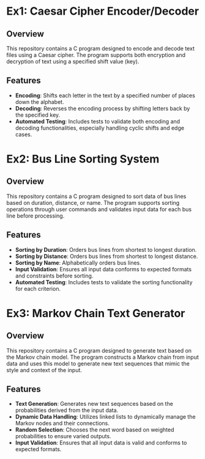 # Ex1: Caesar Cipher Encoder/Decoder

## Overview
This repository contains a C program designed to encode and decode text files using a Caesar cipher. The program supports both encryption and decryption of text using a specified shift value (key).

## Features
- **Encoding**: Shifts each letter in the text by a specified number of places down the alphabet.
- **Decoding**: Reverses the encoding process by shifting letters back by the specified key.
- **Automated Testing**: Includes tests to validate both encoding and decoding functionalities, especially handling cyclic shifts and edge cases.

# Ex2: Bus Line Sorting System

## Overview
This repository contains a C program designed to sort data of bus lines based on duration, distance, or name. The program supports sorting operations through user commands and validates input data for each bus line before processing.

## Features
- **Sorting by Duration**: Orders bus lines from shortest to longest duration.
- **Sorting by Distance**: Orders bus lines from shortest to longest distance.
- **Sorting by Name**: Alphabetically orders bus lines.
- **Input Validation**: Ensures all input data conforms to expected formats and constraints before sorting.
- **Automated Testing**: Includes tests to validate the sorting functionality for each criterion.

# Ex3: Markov Chain Text Generator

## Overview
This repository contains a C program designed to generate text based on the Markov chain model. The program constructs a Markov chain from input data and uses this model to generate new text sequences that mimic the style and context of the input.

## Features
- **Text Generation**: Generates new text sequences based on the probabilities derived from the input data.
- **Dynamic Data Handling**: Utilizes linked lists to dynamically manage the Markov nodes and their connections.
- **Random Selection**: Chooses the next word based on weighted probabilities to ensure varied outputs.
- **Input Validation**: Ensures that all input data is valid and conforms to expected formats.
